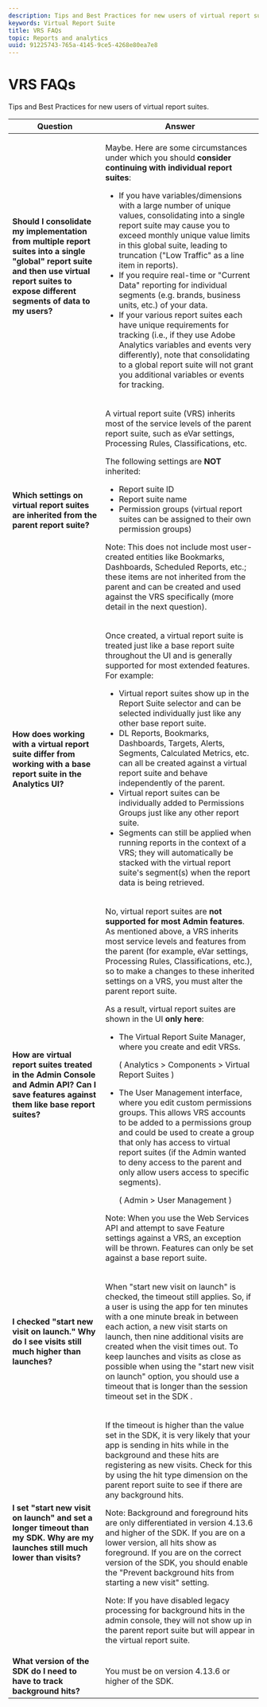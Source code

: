 ```yaml
---
description: Tips and Best Practices for new users of virtual report suites.
keywords: Virtual Report Suite
title: VRS FAQs
topic: Reports and analytics
uuid: 91225743-765a-4145-9ce5-4268e80ea7e8
---
```


# VRS FAQs

Tips and Best Practices for new users of virtual report suites.

<table id="table_4D9DE70984674B65AD7D40E3D1479CD2"> 
 <thead> 
  <tr> 
   <th colname="col1" class="entry"> Question </th> 
   <th colname="col2" class="entry"> Answer </th> 
  </tr> 
 </thead>
 <tbody> 
  <tr> 
   <td colname="col1"> <b>Should I consolidate my implementation from multiple report suites into a single "global" report suite and then use virtual report suites to expose different segments of data to my users?</b> </td> 
   <td colname="col2"> <p>Maybe. Here are some circumstances under which you should <b>consider continuing with individual report suites</b>: </p> 
    <ul> 
     <li>If you have variables/dimensions with a large number of unique values, consolidating into a single report suite may cause you to exceed monthly unique value limits in this global suite, leading to truncation ("Low Traffic" as a line item in reports). </li> 
     <li>If you require real-time or "Current Data" reporting for individual segments (e.g. brands, business units, etc.) of your data. </li> 
     <li>If your various report suites each have unique requirements for tracking (i.e., if they use Adobe Analytics variables and events very differently), note that consolidating to a global report suite will not grant you additional variables or events for tracking. </li> 
    </ul> </td> 
  </tr> 
  <tr> 
   <td colname="col1"> <b>Which settings on virtual report suites are inherited from the parent report suite? </b> </td> 
   <td colname="col2"> <p>A virtual report suite (VRS) inherits most of the service levels of the parent report suite, such as eVar settings, Processing Rules, Classifications, etc. </p> <p>The following settings are <b>NOT</b> inherited: </p> 
    <ul> 
     <li>Report suite ID </li> 
     <li>Report suite name </li> 
     <li>Permission groups (virtual report suites can be assigned to their own permission groups) </li> 
    </ul> <p>Note:  This does not include most user-created entities like Bookmarks, Dashboards, Scheduled Reports, etc.; these items are not inherited from the parent and can be created and used against the VRS specifically (more detail in the next question). </p> </td> 
  </tr> 
  <tr> 
   <td colname="col1"> <b>How does working with a virtual report suite differ from working with a base report suite in the Analytics UI?</b> </td> 
   <td colname="col2"> <p>Once created, a virtual report suite is treated just like a base report suite throughout the UI and is generally supported for most extended features. For example: </p> 
    <ul> 
     <li>Virtual report suites show up in the Report Suite selector and can be selected individually just like any other base report suite. </li> 
     <li>DL Reports, Bookmarks, Dashboards, Targets, Alerts, Segments, Calculated Metrics, etc. can all be created against a virtual report suite and behave independently of the parent. </li> 
     <li>Virtual report suites can be individually added to Permissions Groups just like any other report suite. </li> 
     <li>Segments can still be applied when running reports in the context of a VRS; they will automatically be stacked with the virtual report suite's segment(s) when the report data is being retrieved. </li> 
    </ul> </td> 
  </tr> 
  <tr> 
   <td colname="col1"> <b>How are virtual report suites treated in the Admin Console and Admin API? Can I save features against them like base report suites? </b> </td> 
   <td colname="col2"> <p>No, virtual report suites are <b>not supported for most Admin features</b>. As mentioned above, a VRS inherits most service levels and features from the parent (for example, eVar settings, Processing Rules, Classifications, etc.), so to make a changes to these inherited settings on a VRS, you must alter the parent report suite. </p> <p>As a result, virtual report suites are shown in the UI <b>only here</b>: </p> 
    <ul> 
     <li>The Virtual Report Suite Manager, where you create and edit VRSs. <p>( <span class="ignoretag"> <span class="uicontrol"> Analytics </span>  &gt; <span class="uicontrol"> Components </span>  &gt; <span class="uicontrol"> Virtual Report Suites </span> </span>) </p> </li> 
     <li id="li_E2B3F61A3013402697DCF6E0D32A62DC"> The User Management interface, where you edit custom permissions groups. This allows VRS accounts to be added to a permissions group and could be used to create a group that only has access to virtual report suites (if the Admin wanted to deny access to the parent and only allow users access to specific segments). <p>( <span class="ignoretag"> <span class="uicontrol"> Admin </span>  &gt; <span class="uicontrol"> User Management </span> </span>) </p> </li> 
    </ul> <p>Note:  When you use the Web Services API and attempt to save Feature settings against a VRS, an exception will be thrown. Features can only be set against a base report suite. </p> </td> 
  </tr> 
  <tr> 
   <td colname="col1"> <b> I checked "start new visit on launch." Why do I see visits still much higher than launches?</b> </td> 
   <td colname="col2"> <p> When "start new visit on launch" is checked, the timeout still applies. So, if a user is using the app for ten minutes with a one minute break in between each action, a new visit starts on launch, then nine additional visits are created when the visit times out. To keep launches and visits as close as possible when using the "start new visit on launch" option, you should use a timeout that is longer than the session timeout set in the SDK . </p> </td> 
  </tr> 
  <tr> 
   <td colname="col1"> <b> I set "start new visit on launch" and set a longer timeout than my SDK. Why are my launches still much lower than visits?</b> </td> 
   <td colname="col2"> <p> If the timeout is higher than the value set in the SDK, it is very likely that your app is sending in hits while in the background and these hits are registering as new visits. Check for this by using the hit type dimension on the parent report suite to see if there are any background hits. </p> <p> <p>Note: Background and foreground hits are only differentiated in version 4.13.6 and higher of the SDK. If you are on a lower version, all hits show as foreground. If you are on the correct version of the SDK, you should enable the "Prevent background hits from starting a new visit" setting. </p> </p> <p> <p>Note: If you have disabled legacy processing for background hits in the admin console, they will not show up in the parent report suite but will appear in the virtual report suite. </p> </p> </td> 
  </tr> 
  <tr> 
   <td colname="col1"> <b> What version of the SDK do I need to have to track background hits?</b> </td> 
   <td colname="col2"> <p> You must be on version 4.13.6 or higher of the SDK. </p> </td> 
  </tr> 
 </tbody> 
</table>

